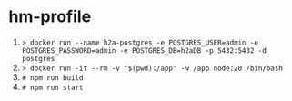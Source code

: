 # hm-profile

1. `> docker run --name h2a-postgres -e POSTGRES_USER=admin -e POSTGRES_PASSWORD=admin -e POSTGRES_DB=h2aDB -p 5432:5432 -d postgres` 
2. `> docker run -it --rm -v "$(pwd):/app" -w /app node:20 /bin/bash`
3. `# npm run build`
4. `# npm run start`
